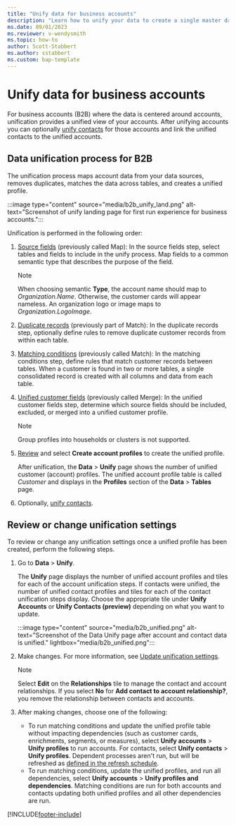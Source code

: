 ```yaml
---
title: "Unify data for business accounts"
description: "Learn how to unify your data to create a single master dataset of account profiles."
ms.date: 09/01/2023
ms.reviewer: v-wendysmith
ms.topic: how-to
author: Scott-Stabbert
ms.author: sstabbert
ms.custom: bap-template
---
```


# Unify data for business accounts

For business accounts (B2B) where the data is centered around accounts, unification provides a unified view of your accounts. After unifying accounts you can optionally [unify contacts](data-unification-contacts.md) for those accounts and link the unified contacts to the unified accounts.

## Data unification process for B2B

The unification process maps account data from your data sources, removes duplicates, matches the data across tables, and creates a unified profile.

:::image type="content" source="media/b2b_unify_land.png" alt-text="Screenshot of unify landing page for first run experience for business accounts.":::

Unification is performed in the following order:

1. [Source fields](../data-unification-map-tables.md) (previously called Map): In the source fields step, select tables and fields to include in the unify process. Map fields to a common semantic type that describes the purpose of the field.

   > [!NOTE]
   > When choosing semantic **Type**, the account name should map to *Organization.Name*. Otherwise, the customer cards will appear nameless. An organization logo or image maps to *Organization.LogoImage*.

1. [Duplicate records](../data-unification-duplicates.md) (previously part of Match): In the duplicate records step, optionally define rules to remove duplicate customer records from within each table.

1. [Matching conditions](../data-unification-match-tables.md) (previously called Match): In the matching conditions step, define rules that match customer records between tables. When a customer is found in two or more tables, a single consolidated record is created with all columns and data from each table.

1. [Unified customer fields](../data-unification-merge-tables.md) (previously called Merge): In the unified customer fields step, determine which source fields should be included, excluded, or merged into a unified customer profile.  

   > [!NOTE]
   > Group profiles into households or clusters is not supported.

1. [Review](../data-unification-review.md) and select **Create account profiles** to create the unified profile.

   After unification, the **Data** > **Unify** page shows the number of unified customer (account) profiles. The unified account profile table is called *Customer* and displays in the **Profiles** section of the **Data** > **Tables** page.

1. Optionally, [unify contacts](data-unification-contacts.md).

## Review or change unification settings

To review or change any unification settings once a unified profile has been created, perform the following steps. 

1. Go to **Data** > **Unify**.

   The **Unify** page displays the number of unified account profiles and tiles for each of the account unification steps. If contacts were unified, the number of unified contact profiles and tiles for each of the contact unification steps display. Choose the appropriate tile under **Unify Accounts** or **Unify Contacts (preview)** depending on what you want to update.

   :::image type="content" source="media/b2b_unified.png" alt-text="Screenshot of the Data Unify page after account and contact data is unified." lightbox="media/b2b_unified.png":::

1. Make changes. For more information, see [Update unification settings](../data-unification-update.md).

   > [!NOTE]
   > Select **Edit** on the **Relationships** tile to manage the contact and account relationships. If you select **No** for **Add contact to account relationship?**, you remove the relationship between contacts and accounts.

1. After making changes, choose one of the following:

   - To run matching conditions and update the unified profile table without impacting dependencies (such as customer cards, enrichments, segments, or measures), select **Unify accounts** > **Unify profiles** to run accounts. For contacts, select **Unify contacts** > **Unify profiles**. Dependent processes aren't run, but will be refreshed as [defined in the refresh schedule](../schedule-refresh.md).
   - To run matching conditions, update the unified profiles, and run all dependencies, select **Unify accounts** > **Unify profiles and dependencies**. Matching conditions are run for both accounts and contacts updating both unified profiles and all other dependencies are run.

[!INCLUDE[footer-include](../includes/footer-banner.md)]
